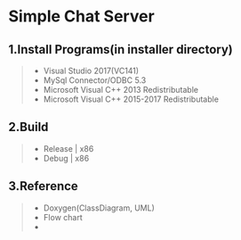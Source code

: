 # Simple Chat Server
## 1.Install Programs(in installer directory)
> * Visual Studio 2017(VC141)
> * MySql Connector/ODBC 5.3
> * Microsoft Visual C++ 2013 Redistributable
> * Microsoft Visual C++ 2015-2017 Redistributable
## 2.Build
> * Release | x86
> * Debug | x86
## 3.Reference
> * Doxygen(ClassDiagram, UML)
> * Flow chart
> * 
